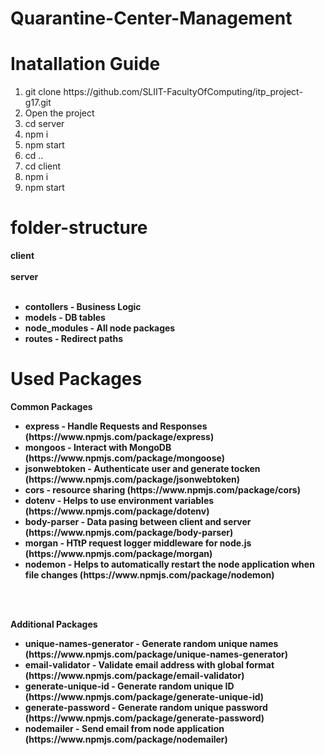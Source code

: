# Quarantine-Center-Management

# Inatallation Guide
<ol>
  <li>git clone https://github.com/SLIIT-FacultyOfComputing/itp_project-g17.git</li>
  <li>Open the project</li>
  <li>cd server</li>
  <li>npm i</li>
  <li>npm start</li>
  <li>cd ..</li>
  <li>cd client</li>
  <li>npm i</li>
  <li>npm start</li>
</ol>

# folder-structure

<b>client </br> <br>
<b>server </br> <br>
<ul>
    <li>contollers      - Business Logic</li>
    <li>models          - DB tables</li>
    <li>node_modules    - All node packages</li>
    <li>routes          - Redirect paths</li>
</ul>
    
    
        
               

# Used Packages

<b>Common Packages</b><br>
<ul>
  <li>express - Handle Requests and Responses (https://www.npmjs.com/package/express)</li>
  <li>mongoos - Interact with MongoDB (https://www.npmjs.com/package/mongoose)</li>
  <li>jsonwebtoken - Authenticate user and generate tocken (https://www.npmjs.com/package/jsonwebtoken)</li>
  <li>cors - resource sharing (https://www.npmjs.com/package/cors)</li>
  <li>dotenv - Helps to use environment variables (https://www.npmjs.com/package/dotenv)</li>
  <li>body-parser - Data pasing between client and server (https://www.npmjs.com/package/body-parser)</li>
  <li>morgan - HTtP request logger middleware for node.js (https://www.npmjs.com/package/morgan)</li>
  <li>nodemon - Helps to automatically restart the node application when file changes (https://www.npmjs.com/package/nodemon)</li>
</ul><br>

<br><b>Additional Packages</b><br>
<ul>
  <li>unique-names-generator - Generate random unique names (https://www.npmjs.com/package/unique-names-generator)</li>
  <li>email-validator - Validate email address with global format (https://www.npmjs.com/package/email-validator)</li>
  <li>generate-unique-id - Generate random unique ID (https://www.npmjs.com/package/generate-unique-id)</li>
  <li>generate-password - Generate random unique password (https://www.npmjs.com/package/generate-password)</li>
  <li>nodemailer - Send email from node application (https://www.npmjs.com/package/nodemailer)</li>
</ul><br>
